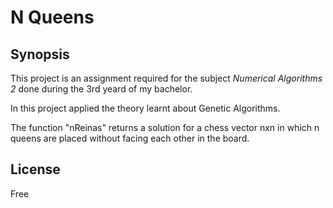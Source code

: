 # N Queens
## Synopsis

This project is an assignment required for the subject *Numerical Algorithms 2* done during the 3rd yeard of my bachelor.

In this project applied the theory learnt about Genetic Algorithms.

The function "nReinas" returns a solution for a chess vector nxn in which n queens are placed without facing each other in the board.

## License

Free
